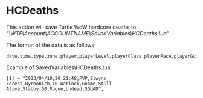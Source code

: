 # HCDeaths
This addon will save Turtle WoW hardcore deaths to *"\WTF\Account\ACCOUNTNAME\SavedVariables\HCDeaths.lua"*.

The format of the data is as follows:

```
date,time,type,zone,player,playerLevel,playerClass,playerRace,playerGuild,killer,killerLevel,killerClass,killerRace,killerGuild
```

Example of SavedVariables\HCDeaths.lua:

```
[1] = "2023/04/19,20:21:48,PVP,Elwynn Forest,Byrbonich,10,Warlock,Gnome,Still Alive,Stabby,60,Rogue,Undead,SQUAD",
```
